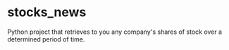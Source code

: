 # stocks_news
Python project that retrieves to you any company's shares of stock over a determined period of time.
